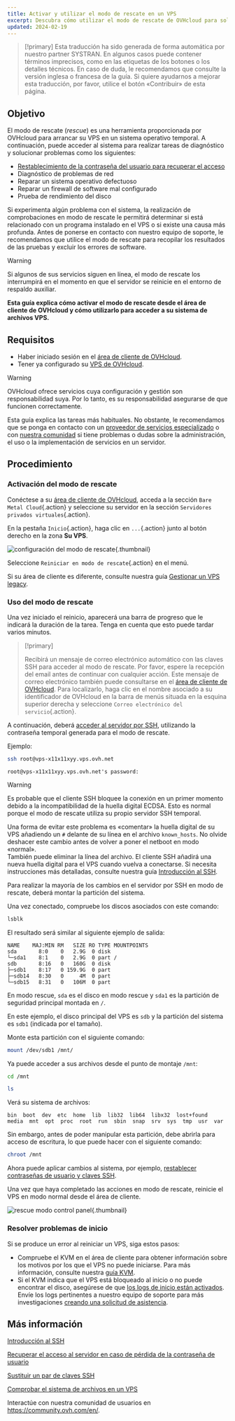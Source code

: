 ```yaml
---
title: Activar y utilizar el modo de rescate en un VPS
excerpt: Descubra cómo utilizar el modo de rescate de OVHcloud para solucionar los problemas de su VPS y realizar comprobaciones del sistema
updated: 2024-02-19
---
```


> [!primary]
> Esta traducción ha sido generada de forma automática por nuestro partner SYSTRAN. En algunos casos puede contener términos imprecisos, como en las etiquetas de los botones o los detalles técnicos. En caso de duda, le recomendamos que consulte la versión inglesa o francesa de la guía. Si quiere ayudarnos a mejorar esta traducción, por favor, utilice el botón «Contribuir» de esta página.
> 

## Objetivo

El modo de rescate (*rescue*) es una herramienta proporcionada por OVHcloud para arrancar su VPS en un sistema operativo temporal. A continuación, puede acceder al sistema para realizar tareas de diagnóstico y solucionar problemas como los siguientes:

- [Restablecimiento de la contraseña del usuario para recuperar el acceso](/pages/bare_metal_cloud/dedicated_servers/replacing-user-password)
- Diagnóstico de problemas de red
- Reparar un sistema operativo defectuoso
- Reparar un firewall de software mal configurado
- Prueba de rendimiento del disco

Si experimenta algún problema con el sistema, la realización de comprobaciones en modo de rescate le permitirá determinar si está relacionado con un programa instalado en el VPS o si existe una causa más profunda. Antes de ponerse en contacto con nuestro equipo de soporte, le recomendamos que utilice el modo de rescate para recopilar los resultados de las pruebas y excluir los errores de software.

> [!warning]
>
> Si algunos de sus servicios siguen en línea, el modo de rescate los interrumpirá en el momento en que el servidor se reinicie en el entorno de respaldo auxiliar.
>

**Esta guía explica cómo activar el modo de rescate desde el área de cliente de OVHcloud y cómo utilizarlo para acceder a su sistema de archivos VPS.**

## Requisitos

- Haber iniciado sesión en el [área de cliente de OVHcloud](https://ca.ovh.com/auth/?action=gotomanager&from=https://www.ovh.com/world/&ovhSubsidiary=ws).
- Tener ya configurado su [VPS de OVHcloud](https://www.ovhcloud.com/es/vps/).

> [!warning]
> OVHcloud ofrece servicios cuya configuración y gestión son responsabilidad suya. Por lo tanto, es su responsabilidad asegurarse de que funcionen correctamente.
>
> Esta guía explica las tareas más habituales. No obstante, le recomendamos que se ponga en contacto con un [proveedor de servicios especializado](https://partner.ovhcloud.com/es/directory/) o con [nuestra comunidad](https://community.ovh.com/en/) si tiene problemas o dudas sobre la administración, el uso o la implementación de servicios en un servidor.
>

## Procedimiento

### Activación del modo de rescate

Conéctese a su [área de cliente de OVHcloud](https://ca.ovh.com/auth/?action=gotomanager&from=https://www.ovh.com/world/&ovhSubsidiary=ws), acceda a la sección `Bare Metal Cloud`{.action} y seleccione su servidor en la sección `Servidores privados virtuales`{.action}.

En la pestaña `Inicio`{.action}, haga clic en `...`{.action} junto al botón derecho en la zona **Su VPS**.

![configuración del modo de rescate](images/rescue_new.png){.thumbnail}

Seleccione `Reiniciar en modo de rescate`{.action} en el menú.

Si su área de cliente es diferente, consulte nuestra guía [Gestionar un VPS legacy](/pages/bare_metal_cloud/virtual_private_servers/vps_legacy_control_panel).

### Uso del modo de rescate

Una vez iniciado el reinicio, aparecerá una barra de progreso que le indicará la duración de la tarea. Tenga en cuenta que esto puede tardar varios minutos.

> [!primary]
>
> Recibirá un mensaje de correo electrónico automático con las claves SSH para acceder al modo de rescate. Por favor, espere la recepción del email antes de continuar con cualquier acción. Este mensaje de correo electrónico también puede consultarse en el [área de cliente de OVHcloud](https://www.ovh.com/auth/?action=gotomanager&from=https://www.ovh.com/es/&ovhSubsidiary=es). Para localizarlo, haga clic en el nombre asociado a su identificador de OVHcloud en la barra de menús situada en la esquina superior derecha y seleccione `Correo electrónico del servicio`{.action}.
>

A continuación, deberá [acceder al servidor por SSH](/pages/bare_metal_cloud/dedicated_servers/ssh_introduction), utilizando la contraseña temporal generada para el modo de rescate.

Ejemplo:

```bash
ssh root@vps-x11x11xyy.vps.ovh.net
```

```console
root@vps-x11x11xyy.vps.ovh.net's password:
```

> [!warning]
>
> Es probable que el cliente SSH bloquee la conexión en un primer momento debido a la incompatibilidad de la huella digital ECDSA. Esto es normal porque el modo de rescate utiliza su propio servidor SSH temporal.
>
> Una forma de evitar este problema es «comentar» la huella digital de su VPS añadiendo un `#` delante de su línea en el archivo `known_hosts`. No olvide deshacer este cambio antes de volver a poner el netboot en modo «normal».<br>También puede eliminar la línea del archivo. El cliente SSH añadirá una nueva huella digital para el VPS cuando vuelva a conectarse. Si necesita instrucciones más detalladas, consulte nuestra guía [Introducción al SSH](/pages/bare_metal_cloud/dedicated_servers/ssh_introduction#login).
>

Para realizar la mayoría de los cambios en el servidor por SSH en modo de rescate, deberá montar la partición del sistema.

Una vez conectado, compruebe los discos asociados con este comando:

```bash
lsblk
```

El resultado será similar al siguiente ejemplo de salida:

```console
NAME    MAJ:MIN RM   SIZE RO TYPE MOUNTPOINTS
sda       8:0    0   2.9G  0 disk
└─sda1    8:1    0   2.9G  0 part /
sdb       8:16   0   160G  0 disk
├─sdb1    8:17   0 159.9G  0 part
├─sdb14   8:30   0     4M  0 part
└─sdb15   8:31   0   106M  0 part
```

En modo rescue, `sda` es el disco en modo rescue y `sda1` es la partición de seguridad principal montada en `/`.

En este ejemplo, el disco principal del VPS es `sdb` y la partición del sistema es `sdb1` (indicada por el tamaño).

Monte esta partición con el siguiente comando:


```bash
mount /dev/sdb1 /mnt/
```

Ya puede acceder a sus archivos desde el punto de montaje `/mnt`:


```bash
cd /mnt
```

```bash
ls
```

Verá su sistema de archivos:

```console
bin  boot  dev  etc  home  lib  lib32  lib64  libx32  lost+found  media  mnt  opt  proc  root  run  sbin  snap  srv  sys  tmp  usr  var
```

Sin embargo, antes de poder manipular esta partición, debe abrirla para acceso de escritura, lo que puede hacer con el siguiente comando:

```bash
chroot /mnt
```

Ahora puede aplicar cambios al sistema, por ejemplo, [restablecer contraseñas de usuario y claves SSH](#gofurther).

Una vez que haya completado las acciones en modo de rescate, reinicie el VPS en modo normal desde el área de cliente.

![rescue modo control panel](images/rescue_exit.png){.thumbnail}

### Resolver problemas de inicio

Si se produce un error al reiniciar un VPS, siga estos pasos:

- Compruebe el KVM en el área de cliente para obtener información sobre los motivos por los que el VPS no puede iniciarse. Para más información, consulte nuestra [guía KVM](/pages/bare_metal_cloud/virtual_private_servers/using_kvm_for_vps).
- Si el KVM indica que el VPS está bloqueado al inicio o no puede encontrar el disco, asegúrese de que [los logs de inicio están activados](/pages/bare_metal_cloud/virtual_private_servers/bootlog_display_kvm). Envíe los logs pertinentes a nuestro equipo de soporte para más investigaciones [creando una solicitud de asistencia](https://help.ovhcloud.com/csm?id=csm_get_help).

<a name="gofurther"></a>

## Más información

[Introducción al SSH](/pages/bare_metal_cloud/dedicated_servers/ssh_introduction)

[Recuperar el acceso al servidor en caso de pérdida de la contraseña de usuario](/pages/bare_metal_cloud/dedicated_servers/replacing-user-password)

[Sustituir un par de claves SSH](/pages/bare_metal_cloud/dedicated_servers/replacing-lost-ssh-key)

[Comprobar el sistema de archivos en un VPS](/pages/bare_metal_cloud/virtual_private_servers/check-filesystem)

Interactúe con nuestra comunidad de usuarios en <https://community.ovh.com/en/>.

